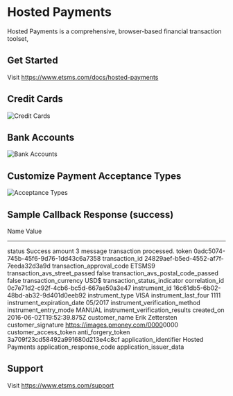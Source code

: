 # Hosted Payments
Hosted Payments is a comprehensive, browser-based financial transaction toolset,

## Get Started
Visit https://www.etsms.com/docs/hosted-payments
## Credit Cards
![Credit Cards](https://camo.githubusercontent.com/17eb87d57b135fcb669da3fc17c706dece83e3e4/687474703a2f2f696d322e657a6769662e636f6d2f746d702f657a6769662d323638343636353835342e676966)

## Bank Accounts
![Bank Accounts](https://camo.githubusercontent.com/d64451bc76e02c6b38b9d6cf27d97789ed7151b0/687474703a2f2f696d322e657a6769662e636f6d2f746d702f657a6769662d313630373331393631302e676966)

## Customize Payment Acceptance Types
![Acceptance Types](https://camo.githubusercontent.com/805042a42f8e6396a37569ddd002748510c4268a/687474703a2f2f696d322e657a6769662e636f6d2f746d702f657a6769662d333832313537303331392e676966)

## Sample Callback Response (success)

  Name                                     Value
  ---------------------------------------- -----------------------------------------------------------------------
  status                                   <span class="string">Success</span>
  amount                                   <span class="number">3</span>
  message                                  <span class="string">transaction processed.</span>
  token                                    <span class="string">0adc5074-745b-45f6-9d76-1dd43c<wbr>6a7358</span>
  transaction\_id                          <span class="string">24829aef-b5ed-4552-af7f-7eeda3<wbr>2d3a9d</span>
  transaction\_approval\_code              <span class="string">ETSMS9</span>
  transaction\_avs\_street\_passed         <span class="boolean">false</span>
  transaction\_avs\_postal\_code\_passed   <span class="boolean">false</span>
  transaction\_currency                    <span class="string">USD\$</span>
  transaction\_status\_indicator           <span class="string"></span>
  correlation\_id                          <span class="string">0c7e71d2-c92f-4cb6-bc5d-667ae5<wbr>0a3e47</span>
  instrument\_id                           <span class="string">16c61db5-6b02-48bd-ab32-9d401d<wbr>0eeb92</span>
  instrument\_type                         <span class="string">VISA</span>
  instrument\_last\_four                   <span class="string">1111</span>
  instrument\_expiration\_date             <span class="string">05/2017</span>
  instrument\_verification\_method         <span class="string"></span>
  instrument\_entry\_mode                  <span class="string">MANUAL</span>
  instrument\_verification\_results        <span class="string"></span>
  created\_on                              <span class="string">2016-06-02T19:52:39.875Z</span>
  customer\_name                           <span class="string">Erik Zettersten</span>
  customer\_signature                      <span class="string">https://images.pmoney.com/0000<wbr>0000</span>
  customer\_access\_token                  <span class="string"></span>
  anti\_forgery\_token                     <span class="string">3a709f23cd58492a991680d213e4c8<wbr>cf</span>
  application\_identifier                  <span class="string">Hosted Payments</span>
  application\_response\_code              <span class="string"></span>
  application\_issuer\_data                <span class="string"></span>

## Support
Visit https://www.etsms.com/support
